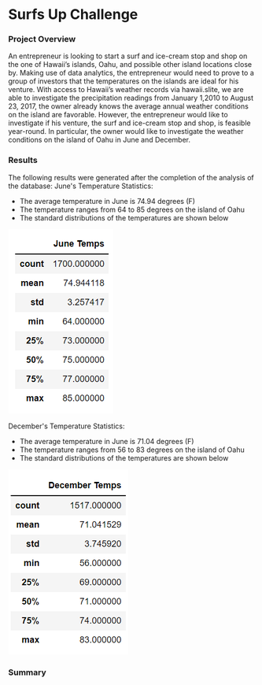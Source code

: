 # Surfs Up Challenge

### Project Overview
An entrepreneur is looking to start a surf and ice-cream stop and shop on the one of Hawaii’s islands, Oahu, and possible other island locations close by. Making use of data analytics, the entrepreneur would need to prove to a group of investors that the temperatures on the islands are ideal for his venture. With access to Hawaii’s weather records via hawaii.slite, we are able to investigate the precipitation readings from January 1,2010 to August 23, 2017, the owner already knows the average annual weather conditions on the island are favorable. However, the entrepreneur would like to investigate if his venture, the surf and ice-cream stop and shop, is feasible year-round. In particular, the owner would like to investigate the weather conditions on the island of Oahu in June and December.

### Results
The following results were generated after the completion of the analysis of the database:
June's Temperature Statistics:
<ul>
  <li>The average temperature in June is 74.94 degrees (F) </li>
  <li>The temperature ranges from 64 to 85 degrees on the island of Oahu </li>
  <li>The standard distributions of the temperatures are shown below</li>
</ul>  

![June](https://github.com/DrZubi/surfs_up/blob/main/images/June%20Summary%20Stats.PNG)

December's Temperature Statistics:
<ul>
  <li>The average temperature in June is 71.04 degrees (F) </li>
  <li>The temperature ranges from 56 to 83 degrees on the island of Oahu </li>
  <li>The standard distributions of the temperatures are shown below</li>
</ul>  

![Dec](https://github.com/DrZubi/surfs_up/blob/main/images/Dec%20Summary%20Stats.PNG)


### Summary

